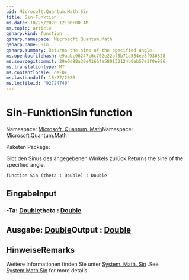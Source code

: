 ```yaml
---
uid: Microsoft.Quantum.Math.Sin
title: Sin-Funktion
ms.date: 10/26/2020 12:00:00 AM
ms.topic: article
qsharp.kind: function
qsharp.namespace: Microsoft.Quantum.Math
qsharp.name: Sin
qsharp.summary: Returns the sine of the specified angle.
ms.openlocfilehash: e9aabc96247c6c702e22bf5b71a584ee8f930828
ms.sourcegitcommit: 29e0d88a30e4166fa580132124b0eb57e1f0e986
ms.translationtype: MT
ms.contentlocale: de-DE
ms.lasthandoff: 10/27/2020
ms.locfileid: "92724740"
---
```

# <a name="sin-function"></a><span data-ttu-id="5b489-102">Sin-Funktion</span><span class="sxs-lookup"><span data-stu-id="5b489-102">Sin function</span></span>

<span data-ttu-id="5b489-103">Namespace: [Microsoft. Quantum. Math](xref:Microsoft.Quantum.Math)</span><span class="sxs-lookup"><span data-stu-id="5b489-103">Namespace: [Microsoft.Quantum.Math](xref:Microsoft.Quantum.Math)</span></span>

<span data-ttu-id="5b489-104">Paketen [](https://nuget.org/packages/)</span><span class="sxs-lookup"><span data-stu-id="5b489-104">Package: [](https://nuget.org/packages/)</span></span>


<span data-ttu-id="5b489-105">Gibt den Sinus des angegebenen Winkels zurück.</span><span class="sxs-lookup"><span data-stu-id="5b489-105">Returns the sine of the specified angle.</span></span>

```qsharp
function Sin (theta : Double) : Double
```


## <a name="input"></a><span data-ttu-id="5b489-106">Eingabe</span><span class="sxs-lookup"><span data-stu-id="5b489-106">Input</span></span>

### <a name="theta--double"></a><span data-ttu-id="5b489-107">-Ta: [Double](xref:microsoft.quantum.lang-ref.double)</span><span class="sxs-lookup"><span data-stu-id="5b489-107">theta : [Double](xref:microsoft.quantum.lang-ref.double)</span></span>





## <a name="output--double"></a><span data-ttu-id="5b489-108">Ausgabe: [Double](xref:microsoft.quantum.lang-ref.double)</span><span class="sxs-lookup"><span data-stu-id="5b489-108">Output : [Double](xref:microsoft.quantum.lang-ref.double)</span></span>



## <a name="remarks"></a><span data-ttu-id="5b489-109">Hinweise</span><span class="sxs-lookup"><span data-stu-id="5b489-109">Remarks</span></span>

<span data-ttu-id="5b489-110">Weitere Informationen finden Sie unter [System. Math. Sin](https://docs.microsoft.com/dotnet/api/system.math.sin) .</span><span class="sxs-lookup"><span data-stu-id="5b489-110">See [System.Math.Sin](https://docs.microsoft.com/dotnet/api/system.math.sin) for more details.</span></span>
